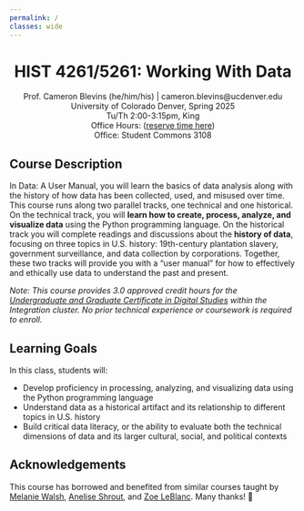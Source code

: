 ```yaml
---
permalink: /
classes: wide
---
```


<div style="text-align: center">
<p>
<h1>HIST 4261/5261: Working With Data</h1></p>
<p>
Prof. Cameron Blevins (he/him/his) | cameron.blevins@ucdenver.edu<br>
University of Colorado Denver, Spring 2025<br>
Tu/Th 2:00-3:15pm, King <br>
Office Hours: (<a href="">reserve time here</a>)<br>
Office: Student Commons 3108<br>
</p>
</div>

## Course Description

In Data: A User Manual, you will learn the basics of data analysis along with the history of how data has been collected, used, and misused over time. This course runs along two parallel tracks, one technical and one historical. On the technical track, you will **learn how to create, process, analyze, and visualize data** using the Python programming language. On the historical track you will complete readings and discussions about the **history of data**, focusing on three topics in U.S. history: 19th-century plantation slavery, government surveillance, and data collection by corporations. Together, these two tracks will provide you with a “user manual” for how to effectively and ethically use data to understand the past and present.

_Note: This course provides 3.0 approved credit hours for the [Undergraduate and Graduate Certificate in Digital Studies](https://clas.ucdenver.edu/digital-studies-certificates/) within the Integration cluster. No prior technical experience or coursework is required to enroll._

## Learning Goals

In this class, students will:

- Develop proficiency in processing, analyzing, and visualizing data using the Python programming language
- Understand data as a historical artifact and its relationship to different topics in U.S. history
- Build critical data literacy, or the ability to evaluate both the technical dimensions of data and its larger cultural, social, and political contexts

## Acknowledgements

This course has borrowed and benefited from similar courses taught by [Melanie Walsh](https://melaniewalsh.org/), [Anelise Shrout](http://www.anelisehshrout.com/), and [Zoe LeBlanc](https://zoeleblanc.com/). Many thanks! :pray:
